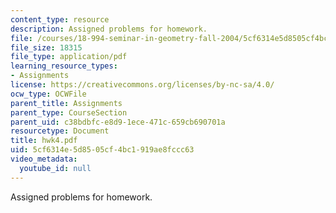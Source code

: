 ```yaml
---
content_type: resource
description: Assigned problems for homework.
file: /courses/18-994-seminar-in-geometry-fall-2004/5cf6314e5d8505cf4bc1919ae8fccc63_hwk4.pdf
file_size: 18315
file_type: application/pdf
learning_resource_types:
- Assignments
license: https://creativecommons.org/licenses/by-nc-sa/4.0/
ocw_type: OCWFile
parent_title: Assignments
parent_type: CourseSection
parent_uid: c38bdbfc-e8d9-1ece-471c-659cb690701a
resourcetype: Document
title: hwk4.pdf
uid: 5cf6314e-5d85-05cf-4bc1-919ae8fccc63
video_metadata:
  youtube_id: null
---
```

Assigned problems for homework.